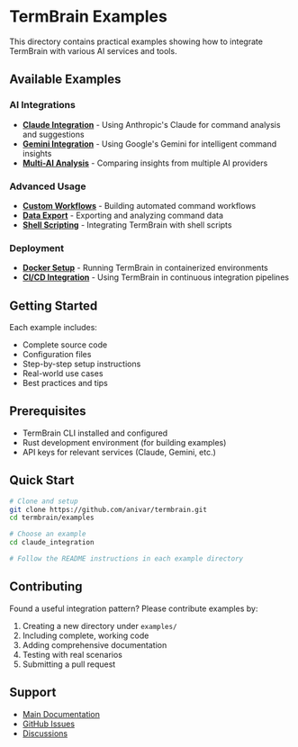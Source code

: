 # TermBrain Examples

This directory contains practical examples showing how to integrate TermBrain with various AI services and tools.

## Available Examples

### AI Integrations
- **[Claude Integration](./claude_integration/)** - Using Anthropic's Claude for command analysis and suggestions
- **[Gemini Integration](./gemini_integration/)** - Using Google's Gemini for intelligent command insights
- **[Multi-AI Analysis](./multi_ai_analysis/)** - Comparing insights from multiple AI providers

### Advanced Usage
- **[Custom Workflows](./custom_workflows/)** - Building automated command workflows
- **[Data Export](./data_export/)** - Exporting and analyzing command data
- **[Shell Scripting](./shell_scripting/)** - Integrating TermBrain with shell scripts

### Deployment
- **[Docker Setup](./docker/)** - Running TermBrain in containerized environments
- **[CI/CD Integration](./cicd/)** - Using TermBrain in continuous integration pipelines

## Getting Started

Each example includes:
- Complete source code
- Configuration files
- Step-by-step setup instructions
- Real-world use cases
- Best practices and tips

## Prerequisites

- TermBrain CLI installed and configured
- Rust development environment (for building examples)
- API keys for relevant services (Claude, Gemini, etc.)

## Quick Start

```bash
# Clone and setup
git clone https://github.com/anivar/termbrain.git
cd termbrain/examples

# Choose an example
cd claude_integration

# Follow the README instructions in each example directory
```

## Contributing

Found a useful integration pattern? Please contribute examples by:

1. Creating a new directory under `examples/`
2. Including complete, working code
3. Adding comprehensive documentation
4. Testing with real scenarios
5. Submitting a pull request

## Support

- [Main Documentation](../README.md)
- [GitHub Issues](https://github.com/anivar/termbrain/issues)
- [Discussions](https://github.com/anivar/termbrain/discussions)